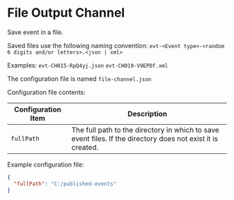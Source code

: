 # File Output Channel
Save event in a file.

Saved files use the following naming convention: `evt-<Event type>-<random 6 digits and/or letters>.<json | xml>`

Examples: `evt-CH015-RpQ4yj.json` `evt-CH019-V9EPDf.xml`

The configuration file is named `file-channel.json`

Configuration file contents:

| Configuration Item | Description |
|--------------------|-------------|
| `fullPath` | The full path to the directory in which to save event files. If the directory does not exist it is created. |

Example configuration file:
```JSON
{
  "fullPath": "C:/published-events"
}
```
